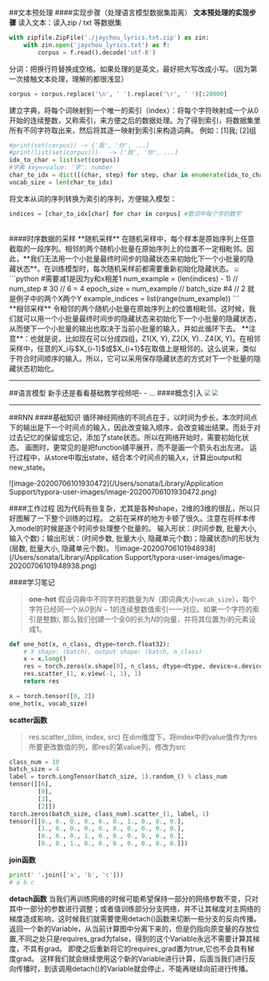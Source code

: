 ##文本预处理
####实现步骤（处理语言模型数据集距离）
**文本预处理的实现步骤**
读入文本：读入zip / txt 等数据集
```python
with zipfile.ZipFile('./jaychou_lyrics.txt.zip') as zin:
    with zin.open('jaychou_lyrics.txt') as f:
        corpus = f.read().decode('utf-8')
```
分词：把换行符替换成空格。如果处理的是英文，最好把大写改成小写。（因为第一次接触文本处理，理解的都很浅显）
```python
corpus = corpus.replace('\n', ' ').replace('\r', ' ')[:20000]
```
建立字典，将每个词映射到一个唯一的索引（index）：将每个字符映射成一个从0开始的连续整数，又称索引，来方便之后的数据处理。为了得到索引，将数据集里所有不同字符取出来，然后将其逐一映射到索引来构造词典。
例如：[1]我; [2]组
```python
#print(set(corpus)) -> {'我', '你', ...}
#print(list(set(corpus)))   -> ['我', '你', ...]
idx_to_char = list(set(corpus))
#字典 key=>value: '字': number
char_to_idx = dict([(char, step) for step, char in enumerate(idx_to_char)])
vocab_size = len(char_to_idx)
```
将文本从词的序列转换为索引的序列，方便输入模型：
```python
indices = [char_to_idx[char] for char in corpus] #歌词中每个字的数字
```
<br/>
####时序数据的采样
**随机采样**
在随机采样中，每个样本是原始序列上任意截取的一段序列。相邻的两个随机小批量在原始序列上的位置不一定相毗邻。因此，**我们无法用一个小批量最终时间步的隐藏状态来初始化下一个小批量的隐藏状态**。在训练模型时，每次随机采样前都需要重新初始化隐藏状态。
<img src="https://img2018.cnblogs.com/blog/1813159/202002/1813159-20200216102648004-230431434.png" style="zoom:50%">
```python
#需要减1是因为y和x相差1
num_example = (len(indices) - 1) // num_step # 30 // 6 = 4
epoch_size = num_example // batch_size  #4 // 2 就是例子中的两个X两个Y
example_indices = list(range(num_example))
```
<br/>
**相邻采样**
令相邻的两个随机小批量在原始序列上的位置相毗邻。这时候，我们就可以用一个小批量最终时间步的隐藏状态来初始化下一个小批量的隐藏状态，从而使下一个小批量的输出也取决于当前小批量的输入，并如此循环下去。
**注意**：也就是说，比如现在可以分成四组，Z1(X, Y), Z2(X, Y).. Z4(X, Y)。在相邻采样中，任意的X_i与$X_{i-1}$或$X_{i+1}$在取值上是相邻的。这么说来，类似于符合时间顺序的输入。所以，它可以采用保存隐藏状态的方式对下一个批量的隐藏状态初始化。

------------


##语言模型
新手还是看看基础教学视频吧- - ...
####概念引入
<img src="https://img2018.cnblogs.com/blog/1813159/202002/1813159-20200217094934560-2143022857.png" style="zoom:70%" />
<img src="https://img2018.cnblogs.com/blog/1813159/202002/1813159-20200217094945471-1260791697.png" style="zoom:70%" />

-------------
##RNN
####基础知识
循环神经网络的不同点在于，以时间为步长，本次时间点下的输出是下一个时间点的输入，因此改变输入顺序，会改变输出结果。而处于对过去记忆的保留或忘记，添加了state状态。所以在网络开始时，需要初始化状态。
画图时，更常见的是把function铺平展开，而不是画一个箭头右出左进。
运行过程中，从store中取出state，结合本个时间点的输入x，计算出output和new_state。

![image-20200706101930472](/Users/sonata/Library/Application Support/typora-user-images/image-20200706101930472.png)

####工作过程
因为代码有些复杂，尤其是各种shape，2维的3维的很乱，所以只好图解了一下整个训练的过程。
之前在采样的地方卡顿了很久。注意在将样本传入model的时候是逐个时间步处理整个批量的。
输入形状：(时间步数, 批量大小, 输入个数)；输出形状：(时间步数, 批量大小, 隐藏单元个数)；隐藏状态h的形状为(层数, 批量大小, 隐藏单元个数)。
![image-20200706101948938](/Users/sonata/Library/Application Support/typora-user-images/image-20200706101948938.png)

####学习笔记
> **one-hot** 
> 假设词典中不同字符的数量为$N$（即词典大小`vocab_size`），每个字符已经同一个从0到$N-1$的连续整数值索引一一对应。如果一个字符的索引是整数$i$, 那么我们创建一个全0的长为$N$的向量，并将其位置为$i$的元素设成1。
```python
def one_hot(x, n_class, dtype=torch.float32): 
    # X shape: (batch), output shape: (batch, n_class)
    x = x.long()
    res = torch.zeros(x.shape[0], n_class, dtype=dtype, device=x.device)
    res.scatter_(1, x.view(-1, 1), 1)
    return res
    
x = torch.tensor([0, 2])
one_hot(x, vocab_size)
```
**scatter函数**
> res.scatter_(dim, index, src) 在dim维度下，将index中的value值作为res所要更改数值的列，即res的第value列，修改为src
```python
class_num = 10
batch_size = 4
label = torch.LongTensor(batch_size, 1).random_() % class_num
tensor([[6],
        [0],
        [3],
        [2]])
torch.zeros(batch_size, class_num).scatter_(1, label, 1)
tensor([[0., 0., 0., 0., 0., 0., 1., 0., 0., 0.],
        [1., 0., 0., 0., 0., 0., 0., 0., 0., 0.],
        [0., 0., 0., 1., 0., 0., 0., 0., 0., 0.],
        [0., 0., 1., 0., 0., 0., 0., 0., 0., 0.]])
```
**join函数**
```python
print(' '.join(['a', 'b', 'c']))
# a b c
```
**detach函数**
当我们再训练网络的时候可能希望保持一部分的网络参数不变，只对其中一部分的参数进行调整；或者值训练部分分支网络，并不让其梯度对主网络的梯度造成影响，这时候我们就需要使用detach()函数来切断一些分支的反向传播。
返回一个新的Variable，从当前计算图中分离下来的，但是仍指向原变量的存放位置,不同之处只是requires_grad为false，得到的这个Variable永远不需要计算其梯度，不具有grad。
即使之后重新将它的requires_grad置为true,它也不会具有梯度grad。
这样我们就会继续使用这个新的Variable进行计算，后面当我们进行反向传播时，到该调用detach()的Variable就会停止，不能再继续向前进行传播。